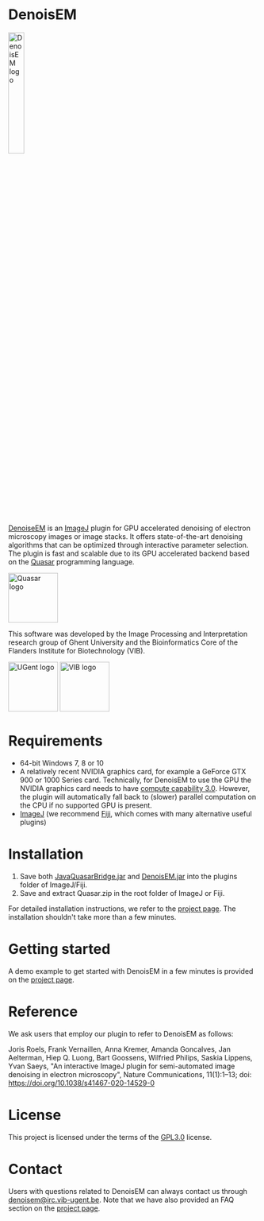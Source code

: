 # DenoisEM
<img src="https://github.com/vibbits/EMDenoising/blob/master/src/main/resources/be/vib/imagej/images/logo.png" alt="DenoisEM logo" width="25%"/>

[DenoiseEM](https://bioimagingcore.be/DenoisEM/) is an [ImageJ](https://imagej.nih.gov/ij/index.html) plugin for GPU accelerated denoising of electron microscopy images or image stacks. It offers state-of-the-art denoising algorithms that can be optimized through interactive parameter selection. The plugin is fast and scalable due to its GPU accelerated backend based on the [Quasar](https://gepura.io/) programming language. 

<a href="https://gepura.io/" target="_blank"><img src="https://github.com/vibbits/EMDenoising/blob/master/src/main/resources/be/vib/imagej/images/QUASAR_logo_FINAL_S_crop_h75_transp.png" alt="Quasar logo" height="100"/></a>

This software was developed by the Image Processing and Interpretation research group of Ghent University and the Bioinformatics Core of the Flanders Institute for Biotechnology (VIB).

<a href="https://www.ugent.be" target="_blank"><img src="https://github.com/vibbits/EMDenoising/blob/master/src/main/resources/be/vib/imagej/images/ugent.png" alt="UGent logo" height="100"/></a>
<a href="http://www.vib.be" target="_blank"><img src="https://github.com/vibbits/EMDenoising/blob/master/src/main/resources/be/vib/imagej/images/vib.png" alt="VIB logo" height="100"/></a>

# Requirements
- 64-bit Windows 7, 8 or 10
- A relatively recent NVIDIA graphics card, for example a GeForce GTX 900 or 1000 Series card. Technically, for DenoisEM to use the GPU the NVIDIA graphics card needs to have [compute capability 3.0](https://en.wikipedia.org/wiki/CUDA#GPUs_supported). However, the plugin will automatically fall back to (slower) parallel computation on the CPU if no supported GPU is present. 
- [ImageJ](https://imagej.nih.gov/ij/index.html) (we recommend [Fiji](https://fiji.sc/), which comes with many alternative useful plugins)

# Installation
1. Save both [JavaQuasarBridge.jar](http://bioimagingcore.be/DenoisEM/bin/JavaQuasarBridge-1.1.0.jar) and [DenoisEM.jar](http://bioimagingcore.be/DenoisEM/bin/DenoisEM-1.1.0.jar) into the plugins folder of ImageJ/Fiji. 
2. Save and extract Quasar.zip in the root folder of ImageJ or Fiji.

For detailed installation instructions, we refer to the [project page](http://bioimagingcore.be/DenoisEM/installation.html). The installation shouldn't take more than a few minutes. 

# Getting started
A demo example to get started with DenoisEM in a few minutes is provided on the [project page](http://bioimagingcore.be/DenoisEM/getting-started.html). 

# Reference
We ask users that employ our plugin to refer to DenoisEM as follows:

Joris Roels, Frank Vernaillen, Anna Kremer, Amanda Goncalves, Jan Aelterman, Hiep Q. Luong, Bart Goossens, Wilfried Philips, Saskia Lippens, Yvan Saeys, "An interactive ImageJ plugin for semi-automated image denoising in electron microscopy", Nature Communications, 11(1):1–13; doi: https://doi.org/10.1038/s41467-020-14529-0

# License
This project is licensed under the terms of the [GPL3.0](LICENSE.md) license.

# Contact
Users with questions related to DenoisEM can always contact us through denoisem@irc.vib-ugent.be. Note that we have also provided an FAQ section on the [project page](http://bioimagingcore.be/DenoisEM/faq.html). 

